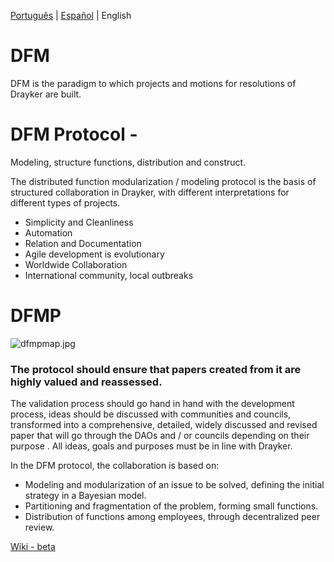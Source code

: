 [Português](./README.PT.md) | [Español](./README.ES.md) | English

# DFM
DFM is the paradigm to which projects and motions for resolutions of Drayker are built.

# DFM Protocol -

Modeling, structure functions, distribution and construct. 

The distributed function modularization / modeling protocol is the basis of structured collaboration in Drayker, with different interpretations for different types of projects.

- Simplicity and Cleanliness
- Automation
- Relation and Documentation
- Agile development is evolutionary
- Worldwide Collaboration
- International community, local outbreaks


# DFMP

![dfmpmap.jpg](https://cdn.steemitimages.com/DQmSJ453tAwPZ2wQZDK4fGFmjrCcab1aKQpeDXK3ESfz1ei/dfmpmap.jpg)

### The protocol should ensure that papers created from it are highly valued and reassessed.

The validation process should go hand in hand with the development process, ideas should be discussed with communities and councils, transformed into a comprehensive, detailed, widely discussed and revised paper that will go through the DAOs and / or councils depending on their purpose . All ideas, goals and purposes must be in line with Drayker.

In the DFM protocol, the collaboration is based on:
- Modeling and modularization of an issue to be solved, defining the initial strategy in a Bayesian model.
- Partitioning and fragmentation of the problem, forming small functions.
- Distribution of functions among employees, through decentralized peer review.

[Wiki - beta](./wiki)
